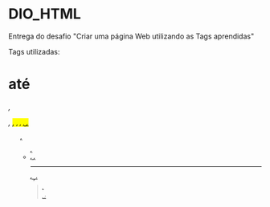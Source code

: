 # DIO_HTML
Entrega do desafio "Criar uma página Web utilizando as Tags aprendidas"

Tags utilizadas: <h1> até <h6>, <p>, <mark>, <small>, <i>, <u>, <strong>, <ol>, <ul>, <li>, <a>, <hr>, <sub>, <sup>, <blockquote>, <p>, <abbr>;
